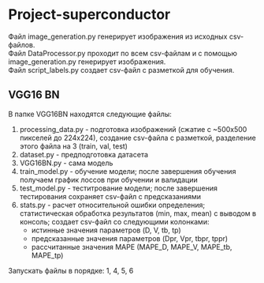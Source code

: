 # Project-superconductor

Файл image_generation.py генерирует изображения из исходных csv-файлов.  
Файл DataProcessor.py проходит по всем csv-файлам и с помощью image_generation.py генерирует изображения.  
Файл script_labels.py создает csv-файл с разметкой для обучения.  

## VGG16 BN  
В папке VGG16BN находятся следующие файлы:  
1. processing_data.py - подготовка изображений (сжатие с ~500х500 пикселей до 224х224), создание csv-файла с разметкой, разделение этого файла на 3 (train, val, test)
2. dataset.py - предподготовка датасета
3. VGG16BN.py - сама модель
4. train_model.py - обучение модели; после завершения обучения получаем график лоссов при обучении и валидации
5. test_model.py - теститрование модели; после завершения тестирования сохраняет csv-файл с предсказаниями
6. stats.py - расчет относительной ошибки определения; статистическая обработка результатов (min, max, mean) с выводом в консоль; создает csv-файл со следующими колонками:
   * истинные значения параметров (D, V, tb, tp)
   * предсказанные значения параметров (Dpr, Vpr, tbpr, tppr)
   * рассчитанные значения MAPE (MAPE_D, MAPE_V, MAPE_tb, MAPE_tp)

Запускать файлы в порядке: 1, 4, 5, 6

